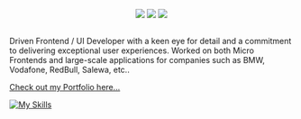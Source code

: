 <p align="center">
  <img src="https://web.archive.org/web/20091019032055if_/http://it.geocities.com/acrmeolo/img/Coniglietto_Welcome.gif" />
  <img src="https://web.archive.org/web/20091019032055if_/http://it.geocities.com/acrmeolo/img/Coniglietto_Welcome.gif" />
  <img src="https://web.archive.org/web/20091019032055if_/http://it.geocities.com/acrmeolo/img/Coniglietto_Welcome.gif" />
</p>


## 

Driven Frontend / UI Developer with a keen eye for detail and a commitment to delivering exceptional user experiences. Worked on both Micro Frontends and large-scale applications for companies such as BMW, Vodafone, RedBull, Salewa, etc..

[Check out my Portfolio here...](https://sead-sabanovic.vercel.app/)


[![My Skills](https://skillicons.dev/icons?i=html,css,sass,js,react,gatsby,angular,vue,nuxtjs,php,wordpress,graphql)](https://skillicons.dev)




